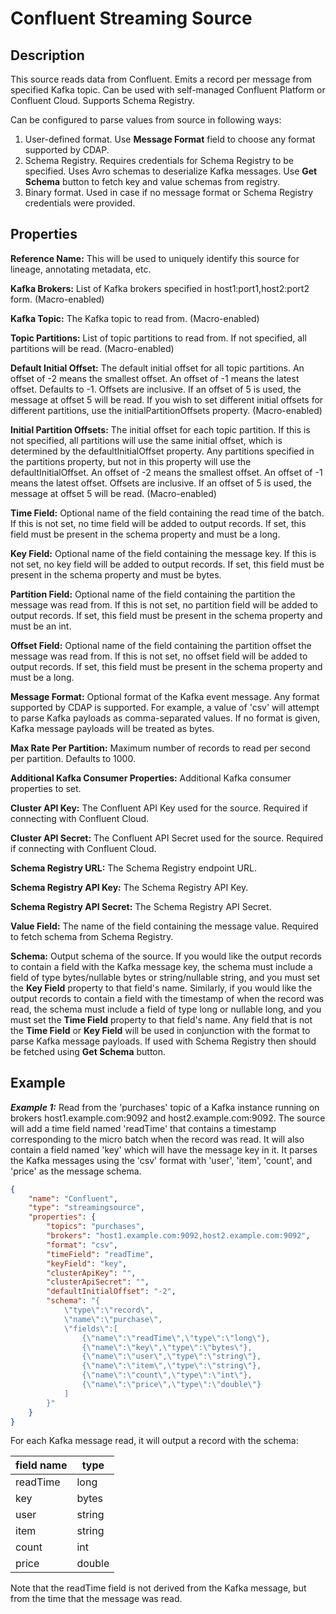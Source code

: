 # Confluent Streaming Source


Description
-----------
This source reads data from Confluent.
Emits a record per message from specified Kafka topic. 
Can be used with self-managed Confluent Platform or Confluent Cloud. Supports Schema Registry.

Can be configured to parse values from source in following ways:
1. User-defined format. Use **Message Format** field to choose any format supported by CDAP.
1. Schema Registry. Requires credentials for Schema Registry to be specified. 
Uses Avro schemas to deserialize Kafka messages. Use **Get Schema** button to fetch key and value schemas from registry.
1. Binary format. Used in case if no message format or Schema Registry credentials were provided.


Properties
----------
**Reference Name:** This will be used to uniquely identify this source for lineage, annotating metadata, etc.

**Kafka Brokers:** List of Kafka brokers specified in host1:port1,host2:port2 form. (Macro-enabled)

**Kafka Topic:** The Kafka topic to read from. (Macro-enabled)

**Topic Partitions:** List of topic partitions to read from. If not specified, all partitions will be read. (Macro-enabled)

**Default Initial Offset:** The default initial offset for all topic partitions.
An offset of -2 means the smallest offset. An offset of -1 means the latest offset. Defaults to -1.
Offsets are inclusive. If an offset of 5 is used, the message at offset 5 will be read.
If you wish to set different initial offsets for different partitions, use the initialPartitionOffsets property. (Macro-enabled)

**Initial Partition Offsets:** The initial offset for each topic partition. If this is not specified,
all partitions will use the same initial offset, which is determined by the defaultInitialOffset property.
Any partitions specified in the partitions property, but not in this property will use the defaultInitialOffset.
An offset of -2 means the smallest offset. An offset of -1 means the latest offset.
Offsets are inclusive. If an offset of 5 is used, the message at offset 5 will be read. (Macro-enabled)

**Time Field:** Optional name of the field containing the read time of the batch.
If this is not set, no time field will be added to output records.
If set, this field must be present in the schema property and must be a long.

**Key Field:** Optional name of the field containing the message key.
If this is not set, no key field will be added to output records.
If set, this field must be present in the schema property and must be bytes.

**Partition Field:** Optional name of the field containing the partition the message was read from.
If this is not set, no partition field will be added to output records.
If set, this field must be present in the schema property and must be an int.

**Offset Field:** Optional name of the field containing the partition offset the message was read from.
If this is not set, no offset field will be added to output records.
If set, this field must be present in the schema property and must be a long.

**Message Format:** Optional format of the Kafka event message. Any format supported by CDAP is supported.
For example, a value of 'csv' will attempt to parse Kafka payloads as comma-separated values.
If no format is given, Kafka message payloads will be treated as bytes.

**Max Rate Per Partition:** Maximum number of records to read per second per partition. Defaults to 1000.

**Additional Kafka Consumer Properties:** Additional Kafka consumer properties to set.

**Cluster API Key:** The Confluent API Key used for the source. Required if connecting with Confluent Cloud.

**Cluster API Secret:** The Confluent API Secret used for the source. Required if connecting with Confluent Cloud.

**Schema Registry URL:** The Schema Registry endpoint URL.

**Schema Registry API Key:** The Schema Registry API Key.

**Schema Registry API Secret:** The Schema Registry API Secret.

**Value Field:** The name of the field containing the message value. Required to fetch schema from Schema Registry.

**Schema:** Output schema of the source. If you would like the output records to contain a field with the
Kafka message key, the schema must include a field of type bytes/nullable bytes or string/nullable string, and you must 
set the **Key Field** property to that field's name. Similarly, if you would like the output records to contain a field
with the timestamp of when the record was read, the schema must include a field of type long or nullable long, and you
must set the **Time Field** property to that field's name. Any field that is not the **Time Field** or **Key Field**
will be used in conjunction with the format to parse Kafka message payloads. If used with Schema Registry then should
be fetched using **Get Schema** button.

Example
-------
***Example 1:*** Read from the 'purchases' topic of a Kafka instance running
on brokers host1.example.com:9092 and host2.example.com:9092. The source will add
a time field named 'readTime' that contains a timestamp corresponding to the micro
batch when the record was read. It will also contain a field named 'key' which will have
the message key in it. It parses the Kafka messages using the 'csv' format
with 'user', 'item', 'count', and 'price' as the message schema.

```json
{
    "name": "Confluent",
    "type": "streamingsource",
    "properties": {
        "topics": "purchases",
        "brokers": "host1.example.com:9092,host2.example.com:9092",
        "format": "csv",
        "timeField": "readTime",
        "keyField": "key",
        "clusterApiKey": "",
        "clusterApiSecret": "",
        "defaultInitialOffset": "-2",
        "schema": "{
            \"type\":\"record\",
            \"name\":\"purchase\",
            \"fields\":[
                {\"name\":\"readTime\",\"type\":\"long\"},
                {\"name\":\"key\",\"type\":\"bytes\"},
                {\"name\":\"user\",\"type\":\"string\"},
                {\"name\":\"item\",\"type\":\"string\"},
                {\"name\":\"count\",\"type\":\"int\"},
                {\"name\":\"price\",\"type\":\"double\"}
            ]
        }"
    }
}
```

For each Kafka message read, it will output a record with the schema:

| field name  | type             |
| ----------- | ---------------- |
| readTime    | long             |
| key         | bytes            |
| user        | string           |
| item        | string           |
| count       | int              |
| price       | double           |

Note that the readTime field is not derived from the Kafka message, but from the time that the
message was read.
